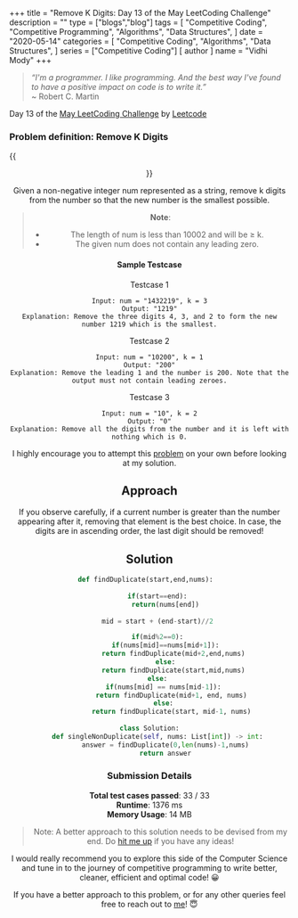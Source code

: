 +++
title = "Remove K Digits: Day 13 of the May LeetCoding Challenge"
description = ""
type = ["blogs","blog"]
tags = [
    "Competitive Coding",
    "Competitive Programming",
    "Algorithms",
    "Data Structures",
]
date = "2020-05-14"
categories = [
    "Competitive Coding",
    "Algorithms",
    "Data Structures",
]
series = ["Competitive Coding"]
[ author ]
  name = "Vidhi Mody"
+++

> *“I'm a programmer. I like programming. And the best way I've found to have a positive impact on code is to write it.”*\
> ~ Robert C. Martin

Day 13 of the [May LeetCoding Challenge](https://leetcode.com/explore/featured/card/may-leetcoding-challenge/) by [Leetcode](https://leetcode.com/)

### Problem definition: Remove K Digits

{{<center src="/img/removeDigit.gif" alt="Binary Search">}}

Given a non-negative integer num represented as a string, remove k digits from the number so that the new number is the smallest possible.

> **Note**: 
> - The length of num is less than 10002 and will be ≥ k.
> - The given num does not contain any leading zero.

#### Sample Testcase 

Testcase 1

``` 
Input: num = "1432219", k = 3
Output: "1219"
Explanation: Remove the three digits 4, 3, and 2 to form the new number 1219 which is the smallest.
```

Testcase 2

``` 
Input: num = "10200", k = 1
Output: "200"
Explanation: Remove the leading 1 and the number is 200. Note that the output must not contain leading zeroes.
```

Testcase 3

``` 
Input: num = "10", k = 2
Output: "0"
Explanation: Remove all the digits from the number and it is left with nothing which is 0.
```

I highly encourage you to attempt this [problem](https://leetcode.com/explore/challenge/card/may-leetcoding-challenge/535/week-2-may-8th-may-14th/) on your own before looking at my solution.

## Approach

If you observe carefully, if a current number is greater than the number appearing after it, removing that element is the best choice. In case, the digits are in ascending order, the last digit should be removed!

## Solution

```python
def findDuplicate(start,end,nums):  
    
    if(start==end):
        return(nums[end])
    
    mid = start + (end-start)//2

    if(mid%2==0):
        if(nums[mid]==nums[mid+1]):
            return findDuplicate(mid+2,end,nums)
        else:
            return findDuplicate(start,mid,nums)
    else:
        if(nums[mid] == nums[mid-1]): 
            return findDuplicate(mid+1, end, nums) 
        else: 
            return findDuplicate(start, mid-1, nums) 
                
class Solution:
    def singleNonDuplicate(self, nums: List[int]) -> int:
        answer = findDuplicate(0,len(nums)-1,nums)
        return answer
```

### Submission Details

**Total test cases passed**: 33 / 33 \
**Runtime**: 1376 ms \
**Memory Usage**: 14 MB 

>Note: A better approach to this solution needs to be devised from my end. Do [hit me up](https://www.linkedin.com/in/vidhi-mody-21629a150) if you have any ideas!

I would really recommend you to explore this side of the Computer Science and tune in to the journey of competitive programming to write better, cleaner, efficient and optimal code! :grinning:

If you have a better approach to this problem, or for any other queries feel free to reach out to [me](https://www.linkedin.com/in/vidhi-mody-21629a150)! :innocent:
